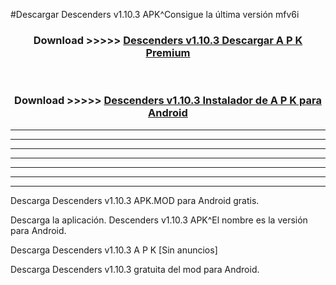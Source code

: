 #Descargar Descenders v1.10.3  APK^Consigue la última versión mfv6i



<div align="center">
<h3>Download >>>>> <a href="https://es-sites.web.app/?es= Descenders v1.10.3 ">Descenders v1.10.3  Descargar A P K Premium</a></h3><br>

<h3>Download >>>>> <a href="https://es-sites.web.app/?es= Descenders v1.10.3 ">Descenders v1.10.3  Instalador de A P K para Android</a></h3>
</div>


----------------------------------------------------------

----------------------------------------------------------

----------------------------------------------------------

----------------------------------------------------------

----------------------------------------------------------

----------------------------------------------------------

----------------------------------------------------------

Descarga Descenders v1.10.3  APK.MOD para Android gratis.

Descarga la aplicación. Descenders v1.10.3  APK^El nombre es la versión para Android.

Descarga Descenders v1.10.3  A P K [Sin anuncios]

Descarga Descenders v1.10.3  gratuita del mod para Android.


